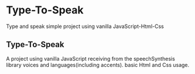 # Type-To-Speak
Type and speak simple project using vanilla JavaScript-Html-Css

## Type-To-Speak

A project using vanilla JavaScript receiving from the speechSynthesis library voices and languages(including accents).
basic Html and Css usage.
